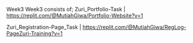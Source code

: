 Week3
Week3 consists of;
Zuri_Portfolio-Task | https://replit.com/@MutiahGiwa/Portfolio-Website?v=1

Zuri_Registration-Page_Task | https://replit.com/@MutiahGiwa/RegLog-PageZuri-Training?v=1

